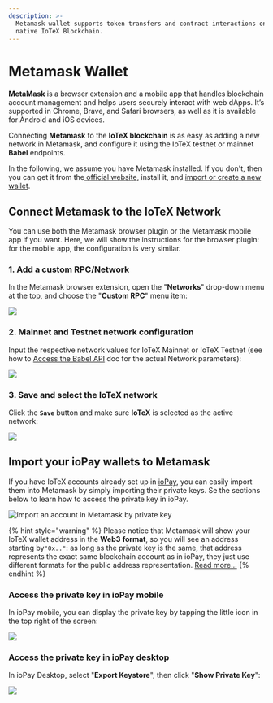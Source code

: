 ```yaml
---
description: >-
  Metamask wallet supports token transfers and contract interactions on the
  native IoTeX Blockchain.
---
```


# Metamask Wallet

**MetaMask** is a browser extension and a mobile app that handles blockchain account management and helps users securely interact with web dApps. It’s supported in Chrome, Brave, and Safari browsers, as well as it is available for Android and iOS devices.

Connecting **Metamask** to the **IoTeX blockchain** is as easy as adding a new network in Metamask, and configure it using the IoTeX testnet or mainnet **Babel** endpoints. 

In the following, we assume you have Metamask installed. If you don't, then you can get it from the[ official website](https://metamask.io/index.html), install it, and [import or create a new wallet](https://metamask.zendesk.com/hc/en-us/articles/360015489531-Getting-Started-With-MetaMask).

## Connect Metamask to the IoTeX Network

You can use both the Metamask browser plugin or the Metamask mobile app if you want. Here, we will show the instructions for the browser plugin: for the mobile app, the configuration is very similar.

### 1. Add a custom RPC/Network

In the Metamask browser extension, open the "**Networks**" drop-down menu at the top, and choose the "**Custom RPC**" menu item:

![](../../.gitbook/assets/image%20%2815%29.png)

### 2. Mainnet and Testnet network configuration

Input the respective network values for IoTeX Mainnet or IoTeX Testnet \(see how to  [Access the Babel API](../../reference/babel-web3-api.md#access-the-babel-api) doc for the actual Network parameters\):

![](../../.gitbook/assets/image%20%2852%29.png)

### 3. Save and select the IoTeX network

Click the **`Save`** button and make sure **IoTeX** is selected as the active network:

![](../../.gitbook/assets/image%20%2842%29.png)

## Import your ioPay wallets to Metamask

If you have IoTeX accounts already set up in [ioPay](https://iopay.iotex.io), you can easily import them into Metamask by simply importing their private keys. Se the sections below to learn how to access the private key in ioPay.

![Import an account in Metamask by private key](../../.gitbook/assets/image%20%2866%29.png)

{% hint style="warning" %}
Please notice that Metamask will show your IoTeX wallet address in the **Web3** **format**, so you will see an address starting by`"0x.."`: as long as the private key is the same, that address represents the exact same blockchain account as in ioPay, they just use different formats for the public address representation. [Read more...](../../basic-concepts/address-conversion.md)
{% endhint %}

### Access the private key in ioPay mobile

In ioPay mobile, you can display the private key by tapping the little icon in the top right of the screen:

![](../../.gitbook/assets/image%20%2862%29.png)

### Access the private key in ioPay desktop

In ioPay Desktop, select "**Export Keystore**", then click "**Show Private Key**":

![](../../.gitbook/assets/image%20%2864%29.png)

